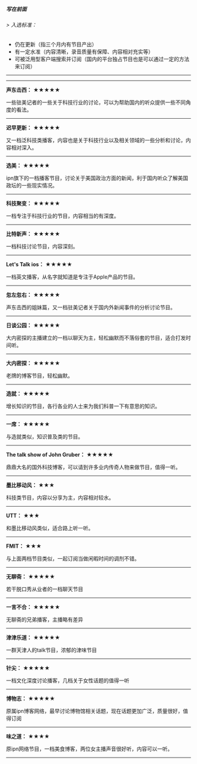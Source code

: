 ##### 写在前面

###### > 入选标准：

- 仍在更新（指三个月内有节目产出）
- 有一定水准（内容清晰，录音质量有保障、内容相对充实等）
- 可被泛用型客户端搜索并订阅（国内的平台独占节目也是可以通过一定的方法来订阅）

------

------

**声东击西：** ★★★★★

一些驻美记者的一些关于科技行业的讨论，可以为帮助国内的听众提供一些不同角度的看法。

------

**迟早更新：** ★★★★★

又一档泛科技类播客，内容也是关于科技行业以及相关领域的一些分析和讨论，内容相对深入。

------

**选美：** ★★★★★

ipn旗下的一档播客节目，讨论关于美国政治方面的新闻，利于国内听众了解美国政坛的一些现实情况。

------

**科技聚变：** ★★★★★

一档专注于科技行业的节目，内容相当的有深度。

------

**比特新声：** ★★★★★

一档科技讨论节目，内容深刻。

------

**Let's Talk ios：** ★★★★★

一档英文播客，从名字就知道是专注于Apple产品的节目。

_________________

**忽左忽右：** ★★★★★

声东击西的姐妹篇，又一档驻美记者关于国内外新闻事件的分析讨论节目。

------

**日谈公园：** ★★★★★

大内密探的主播建立的一档以聊天为主，轻松幽默而不落俗套的节目，适合打发时间听。

------

**大内密探：** ★★★★★

老牌的博客节目，轻松幽默。

------

**造就：** ★★★★★

增长知识的节目，各行各业的人士来为我们科普一下有意思的知识。

------

**一席：** ★★★★★

与造就类似，知识普及类的节目。

------

**The talk show of John Gruber：** ★★★★★

鼎鼎大名的国外科技博客，可以请到许多业内传奇人物来做节目，值得一听。

------

**墨比移动风：** ★★★

科技类节目，内容以分享为主，内容相对较水。

------

**UTT：** ★★★

和墨比移动风类似，适合路上听一听。

------

**FMIT：** ★★★

与上面两档节目类似，一起订阅当做闲暇时间的调剂不错。

------

**无聊斋：** ★★★★★

若干脱口秀从业者的一档聊天节目

---

**一言不合：** ★★★★★

无聊斋的兄弟播客，主播略有差异

---

**津津乐道：** ★★★★★

一群天津人的talk节目，浓郁的津味节目

---

**针尖：** ★★★★★

一档文化深度讨论播客，几档关于女性话题的值得一听

---

**博物志：** ★★★★★

原属ipn博客网络，最早讨论博物馆相关话题，现在话题更加广泛，质量很好，值得订阅

---

**味之道：** ★★★★

原ipn网络节目，一档美食博客，两位女主播声音很好听，内容可以一听。

---


